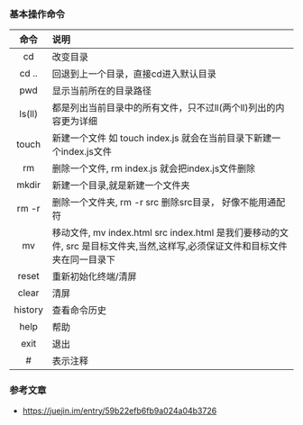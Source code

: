 ### 基本操作命令

|命令|说明|
|:---:|:----|
|cd|改变目录|
|cd ..|回退到上一个目录，直接cd进入默认目录|
|pwd|显示当前所在的目录路径|
|ls(ll)|都是列出当前目录中的所有文件，只不过ll(两个ll)列出的内容更为详细|
|touch|新建一个文件 如 touch index.js 就会在当前目录下新建一个index.js文件|
|rm|删除一个文件, rm index.js 就会把index.js文件删除|
|mkdir|新建一个目录,就是新建一个文件夹|
|rm -r|删除一个文件夹, rm -r src 删除src目录， 好像不能用通配符|
|mv|移动文件, mv index.html src index.html 是我们要移动的文件, src 是目标文件夹,当然,这样写,必须保证文件和目标文件夹在同一目录下|
|reset|重新初始化终端/清屏|
|clear|清屏|
|history|查看命令历史|
|help|帮助|
|exit|退出|
|#|表示注释|

### 参考文章
- https://juejin.im/entry/59b22efb6fb9a024a04b3726